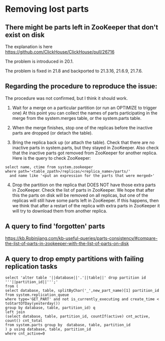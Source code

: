 # Removing lost parts


## There might be parts left in ZooKeeper that don't exist on disk

The explanation is here https://github.com/ClickHouse/ClickHouse/pull/26716

The problem is introduced in 20.1.

The problem is fixed in 21.8 and backported to 21.3.16, 21.6.9, 21.7.6.

## Regarding the procedure to reproduce the issue:

The procedure was not confirmed, but I think it should work.

1) Wait for a merge on a particular partition (or run an OPTIMIZE to trigger one)
At this point you can collect the names of parts participating in the merge from the system.merges table, or the system.parts table.

2) When the merge finishes, stop one of the replicas before the inactive parts are dropped (or detach the table).

3) Bring the replica back up (or attach the table).
Check that there are no inactive parts in system.parts, but they stayed in ZooKeeper.
Also check that the inactive parts got removed from ZooKeeper for another replica.
Here is the query to check ZooKeeper:
```
select name, ctime from system.zookeeper
where path='<table_zpath>/replicas/<replica_name>/parts/'
  and name like '<put an expression for the parts that were merged>'
```

4) Drop the partition on the replica that DOES NOT have those extra parts in ZooKeeper.
Check the list of parts in ZooKeeper.
We hope that after this the parts on disk will be removed on all replicas, but one of the replicas will still have some parts left in ZooKeeper.
If this happens, then we think that after a restart of the replica with extra parts in ZooKeeper it will try to download them from another replica.

## A query to find 'forgotten' parts

https://kb.Robinjiang.com/kb-useful-queries/parts-consistency/#compare-the-list-of-parts-in-zookeeper-with-the-list-of-parts-on-disk

## A query to drop empty partitions with failing replication tasks

```
select 'alter table '||database||'.'||table||' drop partition id '''||partition_id||''';' 
from (
select database, table, splitByChar('_',new_part_name)[1] partition_id
from system.replication_queue
where type='GET_PART' and not is_currently_executing and create_time < toStartOfDay(yesterday())
group by database, table, partition_id) q
left join 
(select database, table, partition_id, countIf(active) cnt_active, count() cnt_total
from system.parts group by  database, table, partition_id
) p using database, table, partition_id
where cnt_active=0
```
